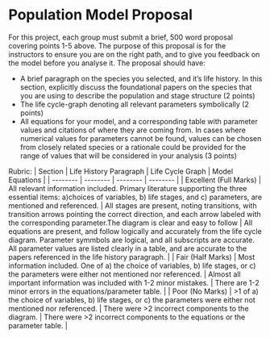 # Population Model Proposal 

For this project, each group must submit a brief, 500 word proposal covering points 1-5 above. The purpose of this proposal is for the instructors to ensure you are on the right path, and to give you feedback on the model before you analyse it. The proposal should have:

- A brief paragraph on the species you selected, and it’s life history. In this section, explicitly discuss the foundational papers on the species that you are using to describe the population and stage structure (2 points)
- The life cycle-graph denoting all relevant parameters symbolically (2 points)
- All equations for your model, and a corresponding table with parameter values and citations of where they are coming from. In cases where numerical values for parameters cannot be found, values can be chosen from closely related species or a rationale could be provided for the range of values that will be considered in your analysis (3 points)

Rubric:
| Section | Life History Paragraph | Life Cycle Graph | Model Equations |
| -------- | -------- | -------- | -------- | 
| Excellent (Full Marks) | All relevant information included. Primary literature supporting the three essential items: a)choices of variables, b) life stages, and c) parameters, are mentioned and referenced. | All stages are present, noting transitions, with transition arrows pointing the correct direction, and each arrow labeled with the corresponding parameter.The diagram is clear and easy to follow | All equations are present, and follow logically and accurately from the life cycle diagram. Parameter symmbols are logical, and all subscripts are accurate. All parameter values are listed clearly in a table, and are accurate to the papers referenced in the life history paragraph. | 
| Fair (Half Marks) | Most information included. One of a) the choice of variables, b) life stages, or c) the parameters were either not mentioned nor referenced. | Almost all important information was included with 1-2 minor mistakes. | There are 1-2 minor errors in the equations/parameter table. | 
| Poor (No Marks) | >1 of a) the choice of variables, b) life stages, or c) the parameters were either not mentioned nor referenced. | There were >2 incorrect components to the diagram. | There were >2 incorrect components to the equations or the parameter table. | 
